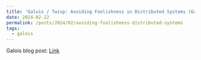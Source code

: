 ```yaml
---
title: 'Galois / Twisp: Avoiding Foolishness in Distributed Systems (Galois blog)'
date: 2024-02-22
permalink: /posts/2024/02/avoiding-foolishness-distributed-systems
tags:
  - galois
---
```


Galois blog post: [Link](https://galois.com/articles/galois-twisp-avoiding-foolishness-in-distributed-systems/)